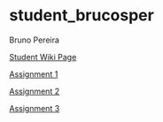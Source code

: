 # student_brucosper

Bruno Pereira

[Student Wiki Page](https://github.com/bcb420-2020/student_brucosper/wiki)

[Assignment 1](https://htmlpreview.github.io/?https://github.com/bcb420-2020/student_brucosper/blob/master/A1_Pereira_Bruno.html)

[Assignment 2](https://htmlpreview.github.io/?https://github.com/bcb420-2020/student_brucosper/blob/master/A2_Pereira_Bruno.html)

[Assignment 3](https://htmlpreview.github.io/?https://github.com/bcb420-2020/student_brucosper/blob/master/A3_Pereira_Bruno.html)
